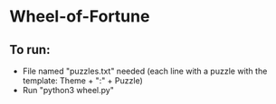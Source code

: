 # Wheel-of-Fortune

## To run:
- File named "puzzles.txt" needed (each line with a puzzle with the template: Theme + ":" + Puzzle)
- Run "python3 wheel.py"
